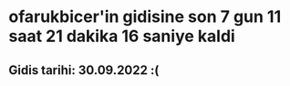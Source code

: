 # ofarukbicer'in gidisine son 7 gun 11 saat 21 dakika 16 saniye kaldi

## Gidis tarihi: 30.09.2022 :(